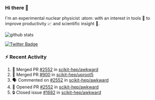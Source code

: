 ### Hi there 👋 

I'm an experimental nuclear physicist :atom: with an interest in tools :wrench: to improve productivity :chart_with_upwards_trend: and scientific insight :telescope:.

![github stats](https://github-readme-stats.vercel.app/api?username=agoose77&show_icons=true&hide_rank=true&hide_title=true&bg_color=30,e76445,904e95&text_color=efe3ec&icon_color=efe3ec)
<!--
**agoose77/agoose77** is a ✨ _special_ ✨ repository because its `README.md` (this file) appears on your GitHub profile.

Here are some ideas to get you started:

- 🔭 I’m currently working on ...
- 🌱 I’m currently learning ...
- 👯 I’m looking to collaborate on ...
- 🤔 I’m looking for help with ...
- 💬 Ask me about ...
- 📫 How to reach me: ...
- 😄 Pronouns: ...
- ⚡ Fun fact: ...
-->

[![Twitter Badge](https://img.shields.io/twitter/follow/agoose77?style=flat-square&logo=Twitter&logoColor=white&color=cornflowerblue)](https://twitter.com/agoose77)

### :zap: Recent Activity

<!--START_SECTION:activity-->
1. 🎉 Merged PR [#2552](https://github.com/scikit-hep/awkward/pull/2552) in [scikit-hep/awkward](https://github.com/scikit-hep/awkward)
2. 🎉 Merged PR [#900](https://github.com/scikit-hep/uproot5/pull/900) in [scikit-hep/uproot5](https://github.com/scikit-hep/uproot5)
3. 🗣 Commented on [#2552](https://github.com/scikit-hep/awkward/issues/2552) in [scikit-hep/awkward](https://github.com/scikit-hep/awkward)
4. 💪 Opened PR [#2552](https://github.com/scikit-hep/awkward/pull/2552) in [scikit-hep/awkward](https://github.com/scikit-hep/awkward)
5. 🔒 Closed issue [#1682](https://github.com/scikit-hep/awkward/issues/1682) in [scikit-hep/awkward](https://github.com/scikit-hep/awkward)
<!--END_SECTION:activity-->
